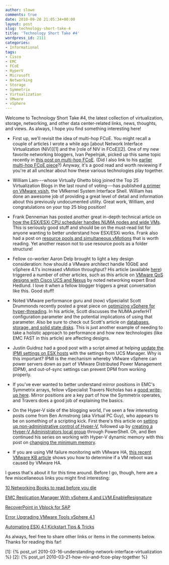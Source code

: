 ```yaml
---
author: slowe
comments: true
date: 2010-09-28 21:05:34+00:00
layout: post
slug: technology-short-take-4
title: 'Technology Short Take #4'
wordpress_id: 2111
categories:
- Informational
tags:
- Cisco
- EMC
- FCoE
- HyperV
- Microsoft
- Networking
- Storage
- Symmetrix
- Virtualization
- VMware
- vSphere
---
```


Welcome to Technology Short Take #4, the latest collection of virtualization, storage, networking, and other data center-related links, news, thoughts, and views. As always, I hope you find something interesting here!

* First up, we'll revisit the idea of multi-hop FCoE. You might recall a couple of articles I wrote a while ago [about Network Interface Virtualization (NIV)][1] and the [role of NIV in FCoE][2]. One of my new favorite networking bloggers, Ivan Pepelnjak, picked up this same topic recently in [this post on multi-hop FCoE](http://blog.ioshints.info/2010/09/multihop-fcoe-102-vnport-proxy-and-fip.html). (Did I also link to his [earlier multi-hop FCoE piece](http://blog.ioshints.info/2010/08/multihop-fcoe-101.html)?) Anyway, it's a good read and worth reviewing if you're at all unclear about how these various technologies play together.

* William Lam---whose Virtually Ghetto blog joined the Top 25 Virtualization Blogs in the last round of voting---has published [a primer on VMware vsish](http://www.virtuallyghetto.com/2010/08/what-is-vmware-vsish.html), the VMkernel System Interface Shell. William has done an awesome job of providing a great level of detail and information about this previously undocumented utility. Great work, William, and congratulations on your top 25 blog position!

* Frank Denneman has posted another great in-depth technical article on [how the ESX/ESXi CPU scheduler handles NUMA nodes and wide VMs](http://frankdenneman.nl/2010/09/esx-4-1-numa-scheduling/). This is seriously good stuff and should be on the must-read list for anyone wanting to better understand how ESX/ESXi works. Frank also had a post on [resource pools and simultaneous vMotions](http://frankdenneman.nl/2010/09/resource-pools-and-simultaneous-vmotions/) that is worth reading. Yet another reason not to use resource pools as a folder structure!

* Fellow co-worker Aaron Delp brought to light a key design consideration: how should a VMware architect handle 10GbE and vSphere 4.1's increased vMotion throughput? His article (available [here](http://blog.aarondelp.com/2010/09/keeping-vmotion-tiger-in-10gb-cage-part.html)) triggered a number of other articles, such as this article on [VMware QoS designs with Cisco UCS and Nexus](http://bradhedlund.com/2010/09/15/vmware-10ge-qos-designs-cisco-ucs-nexus/) by noted networking expert Brad Hedlund. I love it when a fellow blogger triggers a great conversation like this. Good stuff!

* Noted VMware performance guru and (now) vSpecialist Scott Drummonds recently posted a great piece on [optimizing vSphere for hyper-threading](http://vpivot.com/2010/09/13/optimizing-vsphere-for-hyper-threading/). In his article, Scott discusses the NUMA.preferHT configuration parameter and the potential implications of using that parameter. Also be sure to check out Scott's article on [databases, storage, and solid state disks](http://vpivot.com/2010/09/20/databases-storage-and-solid-state-disks/). This is just another example of needing to take a holistic approach to performance and how new technologies (like EMC FAST in this article) are affecting designs.

* Justin Guidroz had a good post with a script aimed at helping [update the IPMI settings on ESX hosts](http://geauxvirtual.wordpress.com/2010/09/20/working-with-ucs-and-vcenter-ipmi-settings/) with the settings from UCS Manager. Why is this important? IPMI is the mechanism whereby VMware vSphere can power servers down as part of VMware Distributed Power Management (DPM), and out-of-sync settings can prevent DPM from working properly.

* If you've ever wanted to better understand mirror positions in EMC's Symmetrix arrays, fellow vSpecialist Travers Nicholas has a [good write-up here](http://nickapedia.com/2010/09/21/dont-panic-mirror-positions/). Mirror positions are a key part of how the Symmetrix operates, and Travers does a good job of explaining the basics.

* On the Hyper-V side of the blogging world, I've seen a few interesting posts come from Ben Armstrong (aka Virtual PC Guy), who appears to be on something of a scripting kick. First there's this article on [setting up non-administrative control of Hyper-V](http://blogs.msdn.com/b/virtual_pc_guy/archive/2010/09/27/setting-up-non-administrative-control-of-hyper-v-through-powershell.aspx), followed up by [creating a Hyper-V Administrators local group](http://blogs.msdn.com/b/virtual_pc_guy/archive/2010/09/28/creating-a-hyper-v-administrators-local-group-through-powershell.aspx) through PowerShell. Oh, and Ben continued his series on working with Hyper-V dynamic memory with this post on [changing the minimum memory](http://blogs.msdn.com/b/virtual_pc_guy/archive/2010/09/15/scripting-dynamic-memory-part-5-changing-minimum-memory.aspx).

* If you are using VM failure monitoring with VMware HA, [this recent VMware KB article](http://kb.vmware.com/kb/1027734) shows you how to determine if a VM reboot was caused by VMware HA.

I guess that's about it for this time around. Before I go, though, here are a few miscellaneous links you might find interesting:

[10 Networking Books to read before you die](http://etherealmind.com/10-networking-books-to-read-before-you-die/)  

[EMC Replication Manager With vSphere 4 and LVM.EnableResignature](http://goingvirtual.wordpress.com/2009/09/26/emc-replication-manager-with-vsphere-4-and-lvm-enableresignature/)  

[RecoverPoint in Vblock for SAP](http://www.youtube.com/watch?v=volRHmsFM6g&feature=youtube_gdata)  

[Error Upgrading VMware Tools vSphere 4.1](http://kendrickcoleman.com/index.php?/Tech-Blog/error-upgrading-vmware-tools-vsphere-41.html)  

[Automating ESXi 4.1 Kickstart Tips & Tricks](http://www.virtuallyghetto.com/2010/09/automating-esxi-41-kickstart-tips.html)

As always, feel free to share other links or items in the comments below. Thanks for reading this far!

[1]: {% post_url 2010-03-16-understanding-network-interface-virtualization %}
[2]: {% post_url 2010-03-21-how-niv-and-fcoe-play-together %}
